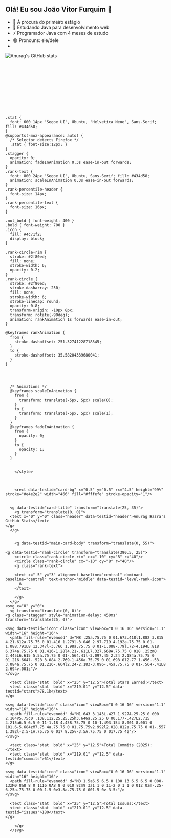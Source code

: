 ## Olá! Eu sou João Vitor Furquim  👋



- 🔭 À procura do primeiro estágio
- 🌱 Estudando Java para desenvolvimento web
- ⚡ Programador Java com 4 meses de estudo
- 😄 Pronouns: ele/dele
- 
![Anurag's GitHub stats](https://github-readme-stats.vercel.app/apiJoaoVFBanuraghazra&theme=dark&show_icons=true)

<svg xmlns="http://www.w3.org/2000/svg" width="467" height="150" viewBox="0 0 467 150" fill="none" role="img" aria-labelledby="descId">
        <title id="titleId">Anurag Hazra's GitHub Stats, Rank: A</title>
        <desc id="descId">Total Stars Earned: 78051, Total Commits in 2025 : 61, Total Issues: 180</desc>
        <style>
          .header {
            font: 600 18px 'Segoe UI', Ubuntu, Sans-Serif;
            fill: #2f80ed;
            animation: fadeInAnimation 0.8s ease-in-out forwards;
          }
          @supports(-moz-appearance: auto) {
            /* Selector detects Firefox */
            .header { font-size: 15.5px; }
          }
          
    .stat {
      font: 600 14px 'Segoe UI', Ubuntu, "Helvetica Neue", Sans-Serif; fill: #434d58;
    }
    @supports(-moz-appearance: auto) {
      /* Selector detects Firefox */
      .stat { font-size:12px; }
    }
    .stagger {
      opacity: 0;
      animation: fadeInAnimation 0.3s ease-in-out forwards;
    }
    .rank-text {
      font: 800 24px 'Segoe UI', Ubuntu, Sans-Serif; fill: #434d58;
      animation: scaleInAnimation 0.3s ease-in-out forwards;
    }
    .rank-percentile-header {
      font-size: 14px;
    }
    .rank-percentile-text {
      font-size: 16px;
    }
    
    .not_bold { font-weight: 400 }
    .bold { font-weight: 700 }
    .icon {
      fill: #4c71f2;
      display: block;
    }

    .rank-circle-rim {
      stroke: #2f80ed;
      fill: none;
      stroke-width: 6;
      opacity: 0.2;
    }
    .rank-circle {
      stroke: #2f80ed;
      stroke-dasharray: 250;
      fill: none;
      stroke-width: 6;
      stroke-linecap: round;
      opacity: 0.8;
      transform-origin: -10px 8px;
      transform: rotate(-90deg);
      animation: rankAnimation 1s forwards ease-in-out;
    }
    
    @keyframes rankAnimation {
      from {
        stroke-dashoffset: 251.32741228718345;
      }
      to {
        stroke-dashoffset: 35.58204339680041;
      }
    }
  
  

          
      /* Animations */
      @keyframes scaleInAnimation {
        from {
          transform: translate(-5px, 5px) scale(0);
        }
        to {
          transform: translate(-5px, 5px) scale(1);
        }
      }
      @keyframes fadeInAnimation {
        from {
          opacity: 0;
        }
        to {
          opacity: 1;
        }
      }
    
          
        </style>

        

        <rect data-testid="card-bg" x="0.5" y="0.5" rx="4.5" height="99%" stroke="#e4e2e2" width="466" fill="#fffefe" stroke-opacity="1"/>

        
      <g data-testid="card-title" transform="translate(25, 35)">
        <g transform="translate(0, 0)">
      <text x="0" y="0" class="header" data-testid="header">Anurag Hazra's GitHub Stats</text>
    </g>
      </g>
    

        <g data-testid="main-card-body" transform="translate(0, 55)">
          
    <g data-testid="rank-circle" transform="translate(390.5, 25)">
        <circle class="rank-circle-rim" cx="-10" cy="8" r="40"/>
        <circle class="rank-circle" cx="-10" cy="8" r="40"/>
        <g class="rank-text">
          
        <text x="-5" y="3" alignment-baseline="central" dominant-baseline="central" text-anchor="middle" data-testid="level-rank-icon">
          A
        </text>
      
        </g>
      </g>
    <svg x="0" y="0">
      <g transform="translate(0, 0)">
    <g class="stagger" style="animation-delay: 450ms" transform="translate(25, 0)">
      
    <svg data-testid="icon" class="icon" viewBox="0 0 16 16" version="1.1" width="16" height="16">
      <path fill-rule="evenodd" d="M8 .25a.75.75 0 01.673.418l1.882 3.815 4.21.612a.75.75 0 01.416 1.279l-3.046 2.97.719 4.192a.75.75 0 01-1.088.791L8 12.347l-3.766 1.98a.75.75 0 01-1.088-.79l.72-4.194L.818 6.374a.75.75 0 01.416-1.28l4.21-.611L7.327.668A.75.75 0 018 .25zm0 2.445L6.615 5.5a.75.75 0 01-.564.41l-3.097.45 2.24 2.184a.75.75 0 01.216.664l-.528 3.084 2.769-1.456a.75.75 0 01.698 0l2.77 1.456-.53-3.084a.75.75 0 01.216-.664l2.24-2.183-3.096-.45a.75.75 0 01-.564-.41L8 2.694v.001z"/>
    </svg>
  
      <text class="stat  bold" x="25" y="12.5">Total Stars Earned:</text>
      <text class="stat  bold" x="219.01" y="12.5" data-testid="stars">78.1k</text>
    </g>
  </g><g transform="translate(0, 25)">
    <g class="stagger" style="animation-delay: 600ms" transform="translate(25, 0)">
      
    <svg data-testid="icon" class="icon" viewBox="0 0 16 16" version="1.1" width="16" height="16">
      <path fill-rule="evenodd" d="M1.643 3.143L.427 1.927A.25.25 0 000 2.104V5.75c0 .138.112.25.25.25h3.646a.25.25 0 00.177-.427L2.715 4.215a6.5 6.5 0 11-1.18 4.458.75.75 0 10-1.493.154 8.001 8.001 0 101.6-5.684zM7.75 4a.75.75 0 01.75.75v2.992l2.028.812a.75.75 0 01-.557 1.392l-2.5-1A.75.75 0 017 8.25v-3.5A.75.75 0 017.75 4z"/>
    </svg>
  
      <text class="stat  bold" x="25" y="12.5">Total Commits (2025):</text>
      <text class="stat  bold" x="219.01" y="12.5" data-testid="commits">61</text>
    </g>
  </g><g transform="translate(0, 50)">
    <g class="stagger" style="animation-delay: 750ms" transform="translate(25, 0)">
      
    <svg data-testid="icon" class="icon" viewBox="0 0 16 16" version="1.1" width="16" height="16">
      <path fill-rule="evenodd" d="M8 1.5a6.5 6.5 0 100 13 6.5 6.5 0 000-13zM0 8a8 8 0 1116 0A8 8 0 010 8zm9 3a1 1 0 11-2 0 1 1 0 012 0zm-.25-6.25a.75.75 0 00-1.5 0v3.5a.75.75 0 001.5 0v-3.5z"/>
    </svg>
  
      <text class="stat  bold" x="25" y="12.5">Total Issues:</text>
      <text class="stat  bold" x="219.01" y="12.5" data-testid="issues">180</text>
    </g>
  </g>
    </svg>
  
        </g>
      </svg>
